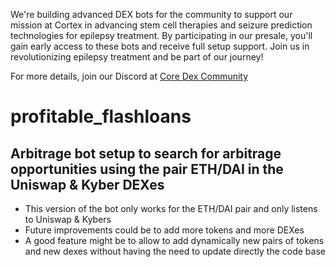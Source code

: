 We're building advanced DEX bots for the community to support our mission at Cortex in advancing stem cell therapies and seizure prediction technologies for epilepsy treatment. By participating in our presale, you'll gain early access to these bots and receive full setup support. Join us in revolutionizing epilepsy treatment and be part of our journey!

For more details, join our Discord at [Core Dex Community](https://discord.gg/AWDgU4WCwV)


# profitable_flashloans
## Arbitrage bot setup to search for arbitrage opportunities using the pair ETH/DAI in the Uniswap & Kyber DEXes
- This version of the bot only works for the ETH/DAI pair and only listens to Uniswap & Kybers
- Future improvements could be to add more tokens and more DEXes
- A good feature might be to allow to add dynamically new pairs of tokens and new dexes without having the need to update directly the code base
